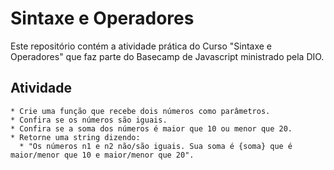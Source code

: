 # Sintaxe e Operadores

Este repositório contém  a atividade prática do Curso "Sintaxe e Operadores" que faz parte do Basecamp de Javascript ministrado pela DIO.

## Atividade
    * Crie uma função que recebe dois números como parâmetros.
    * Confira se os números são iguais.
    * Confira se a soma dos números é maior que 10 ou menor que 20.
    * Retorne uma string dizendo:
      * "Os números n1 e n2 não/são iguais. Sua soma é {soma} que é maior/menor que 10 e maior/menor que 20".